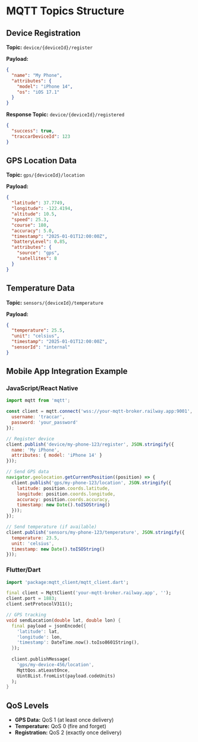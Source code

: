 # MQTT Topics Structure

## Device Registration
**Topic:** `device/{deviceId}/register`

**Payload:**
```json
{
  "name": "My Phone",
  "attributes": {
    "model": "iPhone 14",
    "os": "iOS 17.1"
  }
}
```

**Response Topic:** `device/{deviceId}/registered`
```json
{
  "success": true,
  "traccarDeviceId": 123
}
```

## GPS Location Data
**Topic:** `gps/{deviceId}/location`

**Payload:**
```json
{
  "latitude": 37.7749,
  "longitude": -122.4194,
  "altitude": 10.5,
  "speed": 25.3,
  "course": 180,
  "accuracy": 5.0,
  "timestamp": "2025-01-01T12:00:00Z",
  "batteryLevel": 0.85,
  "attributes": {
    "source": "gps",
    "satellites": 8
  }
}
```

## Temperature Data
**Topic:** `sensors/{deviceId}/temperature`

**Payload:**
```json
{
  "temperature": 25.5,
  "unit": "celsius",
  "timestamp": "2025-01-01T12:00:00Z",
  "sensorId": "internal"
}
```

## Mobile App Integration Example

### JavaScript/React Native
```javascript
import mqtt from 'mqtt';

const client = mqtt.connect('wss://your-mqtt-broker.railway.app:9001', {
  username: 'traccar',
  password: 'your_password'
});

// Register device
client.publish('device/my-phone-123/register', JSON.stringify({
  name: 'My iPhone',
  attributes: { model: 'iPhone 14' }
}));

// Send GPS data
navigator.geolocation.getCurrentPosition((position) => {
  client.publish('gps/my-phone-123/location', JSON.stringify({
    latitude: position.coords.latitude,
    longitude: position.coords.longitude,
    accuracy: position.coords.accuracy,
    timestamp: new Date().toISOString()
  }));
});

// Send temperature (if available)
client.publish('sensors/my-phone-123/temperature', JSON.stringify({
  temperature: 23.5,
  unit: 'celsius',
  timestamp: new Date().toISOString()
}));
```

### Flutter/Dart
```dart
import 'package:mqtt_client/mqtt_client.dart';

final client = MqttClient('your-mqtt-broker.railway.app', '');
client.port = 1883;
client.setProtocolV311();

// GPS tracking
void sendLocation(double lat, double lon) {
  final payload = jsonEncode({
    'latitude': lat,
    'longitude': lon,
    'timestamp': DateTime.now().toIso8601String(),
  });
  
  client.publishMessage(
    'gps/my-device-456/location',
    MqttQos.atLeastOnce,
    Uint8List.fromList(payload.codeUnits)
  );
}
```

## QoS Levels
- **GPS Data:** QoS 1 (at least once delivery)
- **Temperature:** QoS 0 (fire and forget)
- **Registration:** QoS 2 (exactly once delivery)